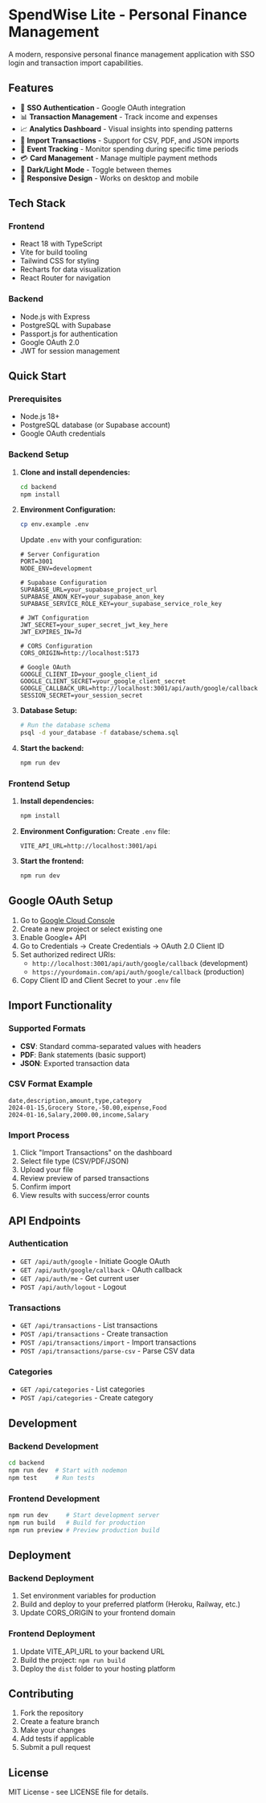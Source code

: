 # SpendWise Lite - Personal Finance Management

A modern, responsive personal finance management application with SSO login and transaction import capabilities.

## Features

- 🔐 **SSO Authentication** - Google OAuth integration
- 📊 **Transaction Management** - Track income and expenses
- 📈 **Analytics Dashboard** - Visual insights into spending patterns
- 📁 **Import Transactions** - Support for CSV, PDF, and JSON imports
- 🎯 **Event Tracking** - Monitor spending during specific time periods
- 💳 **Card Management** - Manage multiple payment methods
- 🌙 **Dark/Light Mode** - Toggle between themes
- 📱 **Responsive Design** - Works on desktop and mobile

## Tech Stack

### Frontend
- React 18 with TypeScript
- Vite for build tooling
- Tailwind CSS for styling
- Recharts for data visualization
- React Router for navigation

### Backend
- Node.js with Express
- PostgreSQL with Supabase
- Passport.js for authentication
- Google OAuth 2.0
- JWT for session management

## Quick Start

### Prerequisites
- Node.js 18+ 
- PostgreSQL database (or Supabase account)
- Google OAuth credentials

### Backend Setup

1. **Clone and install dependencies:**
   ```bash
   cd backend
   npm install
   ```

2. **Environment Configuration:**
   ```bash
   cp env.example .env
   ```
   
   Update `.env` with your configuration:
   ```env
   # Server Configuration
   PORT=3001
   NODE_ENV=development
   
   # Supabase Configuration
   SUPABASE_URL=your_supabase_project_url
   SUPABASE_ANON_KEY=your_supabase_anon_key
   SUPABASE_SERVICE_ROLE_KEY=your_supabase_service_role_key
   
   # JWT Configuration
   JWT_SECRET=your_super_secret_jwt_key_here
   JWT_EXPIRES_IN=7d
   
   # CORS Configuration
   CORS_ORIGIN=http://localhost:5173
   
   # Google OAuth
   GOOGLE_CLIENT_ID=your_google_client_id
   GOOGLE_CLIENT_SECRET=your_google_client_secret
   GOOGLE_CALLBACK_URL=http://localhost:3001/api/auth/google/callback
   SESSION_SECRET=your_session_secret
   ```

3. **Database Setup:**
   ```bash
   # Run the database schema
   psql -d your_database -f database/schema.sql
   ```

4. **Start the backend:**
   ```bash
   npm run dev
   ```

### Frontend Setup

1. **Install dependencies:**
   ```bash
   npm install
   ```

2. **Environment Configuration:**
   Create `.env` file:
   ```env
   VITE_API_URL=http://localhost:3001/api
   ```

3. **Start the frontend:**
   ```bash
   npm run dev
   ```

## Google OAuth Setup

1. Go to [Google Cloud Console](https://console.cloud.google.com/)
2. Create a new project or select existing one
3. Enable Google+ API
4. Go to Credentials → Create Credentials → OAuth 2.0 Client ID
5. Set authorized redirect URIs:
   - `http://localhost:3001/api/auth/google/callback` (development)
   - `https://yourdomain.com/api/auth/google/callback` (production)
6. Copy Client ID and Client Secret to your `.env` file

## Import Functionality

### Supported Formats

- **CSV**: Standard comma-separated values with headers
- **PDF**: Bank statements (basic support)
- **JSON**: Exported transaction data

### CSV Format Example

```csv
date,description,amount,type,category
2024-01-15,Grocery Store,-50.00,expense,Food
2024-01-16,Salary,2000.00,income,Salary
```

### Import Process

1. Click "Import Transactions" on the dashboard
2. Select file type (CSV/PDF/JSON)
3. Upload your file
4. Review preview of parsed transactions
5. Confirm import
6. View results with success/error counts

## API Endpoints

### Authentication
- `GET /api/auth/google` - Initiate Google OAuth
- `GET /api/auth/google/callback` - OAuth callback
- `GET /api/auth/me` - Get current user
- `POST /api/auth/logout` - Logout

### Transactions
- `GET /api/transactions` - List transactions
- `POST /api/transactions` - Create transaction
- `POST /api/transactions/import` - Import transactions
- `POST /api/transactions/parse-csv` - Parse CSV data

### Categories
- `GET /api/categories` - List categories
- `POST /api/categories` - Create category

## Development

### Backend Development
```bash
cd backend
npm run dev  # Start with nodemon
npm test     # Run tests
```

### Frontend Development
```bash
npm run dev     # Start development server
npm run build   # Build for production
npm run preview # Preview production build
```

## Deployment

### Backend Deployment
1. Set environment variables for production
2. Build and deploy to your preferred platform (Heroku, Railway, etc.)
3. Update CORS_ORIGIN to your frontend domain

### Frontend Deployment
1. Update VITE_API_URL to your backend URL
2. Build the project: `npm run build`
3. Deploy the `dist` folder to your hosting platform

## Contributing

1. Fork the repository
2. Create a feature branch
3. Make your changes
4. Add tests if applicable
5. Submit a pull request

## License

MIT License - see LICENSE file for details.
